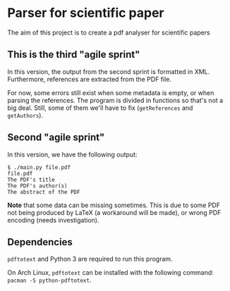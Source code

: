 # Parser for scientific paper

The aim of this project is to create a pdf analyser for scientific papers

## This is the third "agile sprint"

In this version, the output from the second sprint is formatted in XML.
Furthermore, references are extracted from the PDF file.

For now, some errors still exist when some metadata is empty, or when parsing the references.
The program is divided in functions so that's not a big deal.
Still, some of them we'll have to fix (`getReferences` and `getAuthors`).

## Second "agile sprint"

In this version, we have the following output:

```
$ ./main.py file.pdf
file.pdf
The PDF's title
The PDF's author(s)
The abstract of the PDF
```

**Note** that some data can be missing sometimes.
This is due to some PDF not being produced by LaTeX (a workaround will be made), or wrong PDF encoding (needs investigation).

## Dependencies

`pdftotext` and Python 3 are required to run this program.

On Arch Linux, `pdftotext` can be installed with the following command: `pacman -S python-pdftotext`.
